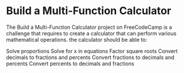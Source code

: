 # Build a Multi-Function Calculator
The Build a Multi-Function Calculator project on FreeCodeCamp is a challenge that requires to create a calculator that can perform various mathematical operations.
 the calculator should be able to:

Solve proportions
Solve for x in equations
Factor square roots
Convert decimals to fractions and percents
Convert fractions to decimals and percents
Convert percents to decimals and fractions
